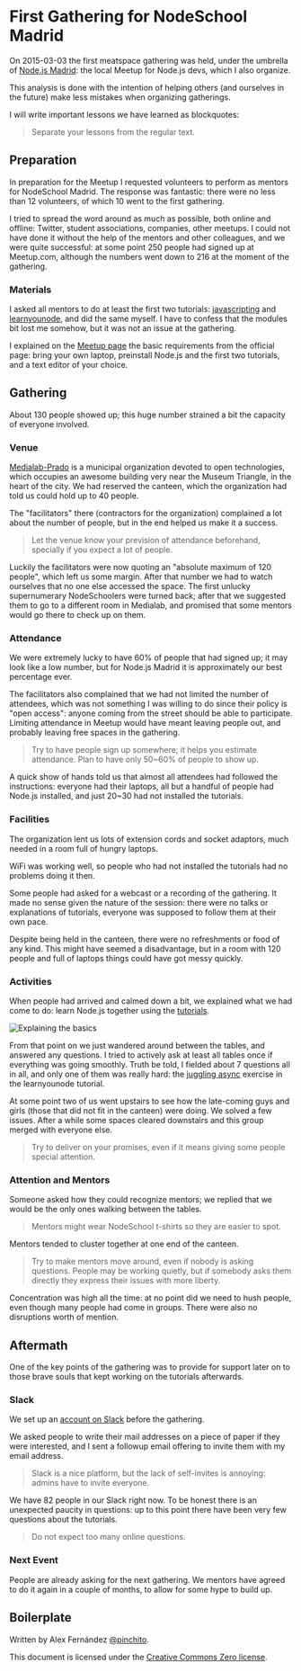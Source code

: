 # First Gathering for NodeSchool Madrid

On 2015-03-03 the first meatspace gathering was held,
under the umbrella of [Node.js Madrid](http://www.meetup.com/Node-js-Madrid/):
the local Meetup for Node.js devs,
which I also organize.

This analysis is done with the intention of helping others (and ourselves in the future)
make less mistakes when organizing gatherings.

I will write important lessons we have learned as blockquotes:

> Separate your lessons from the regular text.

## Preparation

In preparation for the Meetup I requested volunteers to perform as mentors
for NodeSchool Madrid.
The response was fantastic: there were no less than 12 volunteers,
of which 10 went to the first gathering.

I tried to spread the word around as much as possible, both online and offline:
Twitter, student associations, companies, other meetups.
I could not have done it without the help of the mentors and other colleagues,
and we were quite successful:
at some point 250 people had signed up at Meetup.com, although the numbers
went down to 216 at the moment of the gathering.

### Materials

I asked all mentors to do at least the first two tutorials:
[javascripting](https://github.com/sethvincent/javascripting)
and [learnyounode](https://github.com/rvagg/learnyounode),
and did the same myself.
I have to confess that the modules bit lost me somehow,
but it was not an issue at the gathering.

I explained on the [Meetup page](http://www.meetup.com/Node-js-Madrid/events/220356931/)
the basic requirements from the official page:
bring your own laptop,
preinstall Node.js and the first two tutorials,
and a text editor of your choice.

## Gathering

About 130 people showed up;
this huge number strained a bit the capacity of everyone involved.

### Venue

[Medialab-Prado](http://medialab-prado.es/) is a municipal organization devoted to open technologies,
which occupies an awesome building very near the Museum Triangle,
in the heart of the city. We had reserved the canteen,
which the organization had told us could hold up to 40 people.

The "facilitators" there (contractors for the organization)
complained a lot about the number of people,
but in the end helped us make it a success.

> Let the venue know your prevision of attendance beforehand,
> specially if you expect a lot of people.

Luckily the facilitators were now quoting an "absolute maximum of 120 people",
which left us some margin.
After that number we had to watch ourselves that no one else accessed the space.
The first unlucky supernumerary NodeSchoolers were turned back;
after that we suggested them to go to a different room in Medialab,
and promised that some mentors would go there to check up on them.

### Attendance

We were extremely lucky to have 60% of people that had signed up;
it may look like a low number, but for Node.js Madrid it is approximately
our best percentage ever.

The facilitators also complained that we had not limited the number of attendees,
which was not something I was willing to do since their policy is
"open access":
anyone coming from the street should be able to participate.
Limiting attendance in Meetup would have meant leaving people out,
and probably leaving free spaces in the gathering.

> Try to have people sign up somewhere; it helps you estimate attendance.
> Plan to have only 50~60% of people to show up.

A quick show of hands told us that almost all attendees had followed the instructions:
everyone had their laptops, all but a handful of people had Node.js installed,
and just 20~30 had not installed the tutorials.

### Facilities

The organization lent us lots of extension cords and socket adaptors,
much needed in a room full of hungry laptops.

WiFi was working well, so people who had not installed the tutorials had no problems
doing it then.

Some people had asked for a webcast or a recording of the gathering.
It made no sense given the nature of the session:
there were no talks or explanations of tutorials,
everyone was supposed to follow them at their own pace.

Despite being held in the canteen, there were no refreshments or food of any kind.
This might have seemed a disadvantage,
but in a room with 120 people and full of laptops things could have got messy quickly.

### Activities

When people had arrived and calmed down a bit, we explained what we had come to do:
learn Node.js together using the [tutorials](http://nodeschool.io/#workshopper-list).

![Explaining the basics](https://raw.githubusercontent.com/nodeschool/madrid/master/img/nodeschool-start.jpeg)

From that point on we just wandered around between the tables, and answered any questions.
I tried to actively ask at least all tables once if everything was going smoothly.
Truth be told, I fielded about 7 questions all in all,
and only one of them was really hard:
the [juggling async](https://github.com/rvagg/learnyounode/blob/master/exercises/juggling_async/problem.md)
exercise in the learnyounode tutorial.

At some point two of us went upstairs to see how the late-coming guys and girls
(those that did not fit in the canteen) were doing. We solved a few issues.
After a while some spaces cleared downstairs and this group merged with everyone else.

> Try to deliver on your promises, even if it means giving some people special attention.

### Attention and Mentors

Someone asked how they could recognize mentors; we replied that we would be
the only ones walking between the tables.

> Mentors might wear NodeSchool t-shirts so they are easier to spot.

Mentors tended to cluster together at one end of the canteen.

> Try to make mentors move around, even if nobody is asking questions.
> People may be working quietly, but if somebody asks them directly
> they express their issues with more liberty.

Concentration was high all the time: at no point did we need to hush people,
even though many people had come in groups.
There were also no disruptions worth of mention.

## Aftermath

One of the key points of the gathering was to provide for support later on
to those brave souls that kept working on the tutorials afterwards.

### Slack

We set up an [account on Slack](https://nodeschoolmadrid.slack.com/) before the gathering.

We asked people to write their mail addresses on a piece of paper if they were interested,
and I sent a followup email offering to invite them with my email address.

> Slack is a nice platform, but the lack of self-invites is annoying:
> admins have to invite everyone.

We have 82 people in our Slack right now.
To be honest there is an unexpected paucity in questions:
up to this point there have been very few questions about the tutorials.

> Do not expect too many online questions.

### Next Event

People are already asking for the next gathering. We mentors have agreed
to do it again in a couple of months, to allow for some hype to build up.

## Boilerplate

Written by Alex Fernández [@pinchito](https://twitter.com/pinchito).

This document is licensed under the
[Creative Commons Zero license](http://creativecommons.org/publicdomain/zero/1.0/).

